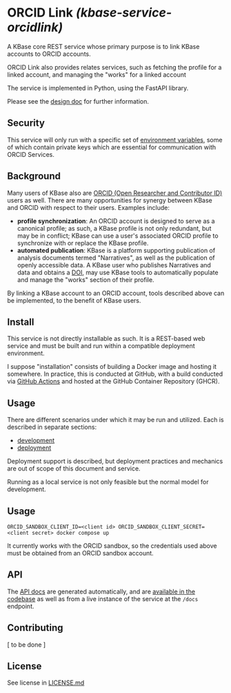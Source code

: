 # ORCID Link  _(kbase-service-orcidlink)_

A KBase core REST service whose primary purpose is to link KBase accounts to ORCID accounts.

ORCID Link also provides relates services, such as fetching the profile for a linked account, and managing the "works" for a linked account

The service is implemented in Python, using the FastAPI library.

Please see the [design doc](docs/design.md) for further information.

## Security

This service will only run with a specific set of [environment variables](docs/deployment.md#environment-variables), some of which contain private keys which are essential for communication with ORCID Services.

## Background

Many users of KBase also are [ORCID (Open Researcher and Contributor ID)](https://orcid.org) users as well. There are many opportunities for synergy between KBase and ORCID with respect to their users. Examples include:

- **profile synchronization**: An ORCID account is designed to serve as a canonical profile; as such, a KBase profile is not only redundant, but may be in conflict; KBase can use a user's associated ORCID profile to synchronize with or replace the KBase profile.
- **automated publication**: KBase is a platform supporting publication of analysis documents termed "Narratives", as well as the publication of openly accessible data. A KBase user who publishes Narratives and data and obtains a [DOI](https://doi.org), may use KBase tools to automatically populate and manage the "works" section of their profile.

By linking a KBase account to an ORCID account, tools described above can be implemented, to the benefit of KBase users.

## Install

This service is not directly installable as such. It is a REST-based web service and must be built and run within a compatible deployment environment.

I suppose "installation" consists of building a Docker image and hosting it somewhere. In practice, this is conducted at GitHub, with a build conducted via [GitHub Actions](docs/deployment.md#github-actions) and hosted at the GitHub Container Repository (GHCR). 


## Usage

There are different scenarios under which it may be run and utilized. Each is described in separate sections:

- [development](docs/development.md)
- [deployment](docs/deployment.md)

Deployment support is described, but deployment practices and mechanics are out of scope of this document and service.

Running as a local service is not only feasible but the normal model for development.

## Usage

```shell
ORCID_SANDBOX_CLIENT_ID=<client id> ORCID_SANDBOX_CLIENT_SECRET=<client secret> docker compose up
```

It currently works with the ORCID sandbox, so the credentials used above must be obtained from an ORCID sandbox account.

## API

The [API docs](docs/api/index.md) are generated automatically, and are [available in the codebase](docs/api/index.md) as well as from a live instance of the service at the `/docs` endpoint. 

## Contributing

[ to be done ]

## License

See license in [LICENSE.md](LICENSE.md)